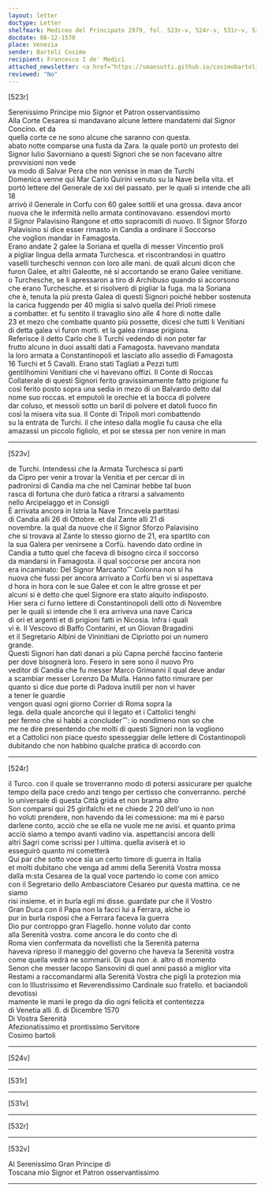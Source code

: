 ```yaml
---
layout: letter
doctype: Letter
shelfmark: Mediceo del Principato 2979, fol. 523r-v, 524r-v, 531r-v, 532r-v
docdate: 06-12-1570
place: Venezia
sender: Bartoli Cosimo
recipient: Francesco I de' Medici
attached_newsletter: <a href="https://smansutti.github.io/cosimobartoli/texts/3080_222/">3080_222</a>
reviewed: "No"
---
```


[523r]  
  
  
Serenissimo Principe mio Signor et Patron osservantissimo  
Alla Corte Cesarea si mandavano alcune lettere mandatemi dal Signor Concino. et da  
quella corte ce ne sono alcune che saranno con questa.  
abato notte comparse una fusta da Zara. la quale portò un protesto del  
Signor Iulio Savorniano a questi Signori che se non facevano altre provvisioni non vede  
va modo di Salvar Pera che non venisse in man de Turchi  
Domenica venne qui Mar Carlo Quirini venuto su la Nave bella vita. et  
portò lettere del Generale de xxi del passato. per le quali si intende che alli 18  
arrivò il Generale in Corfu con 60 galee sottili et una grossa. dava ancor  
nuova che le infermità nello armata continovavano. essendovi morto  
il Signor Palavisino Rangone et otto sopracomiti di nuovo. Il Signor Sforzo  
Palavisino si dice esser rimasto in Candia a ordinare il Soccorso  
che voglion mandar in Famagosta.  
Erano andate 2 galee la Soriana et quella di messer Vincentio proli  
a pigliar lingua della armata Turchesca. et riscontrandosi in quattro  
vaselli turcheschi vennon con loro alle mani. de quali alcuni dicon che  
furon Galee, et altri Galeotte, né si accortando se erano Galee venitiane.  
o Turchesche, se li apressaron a tiro di Archibuso quando si accorsono  
che erano Turchesche. et si risolverò di pigliar la fuga. ma la Soriana  
che è, tenuta la più presta Galea di questi Signori poiché hebber sostenuta  
la carica fuggendo per 40 miglia si salvò quella del Prioli rimese  
a combatter. et fu sentito il travaglio sino alle 4 hore di notte dalle  
23 et mezo che combatte quanto più possette, dicesi che tutti li Venitiani  
di detta galea vi furon morti. et la galea rimase prigiona.  
Referisce il detto Carlo che li Turchi vedendo di non poter far  
frutto alcuno in duoi assalti dati a Famagosta. havevano mandata  
la loro armata a Constantinopoli et lasciato allo assedio di Famagosta  
16 Turchi et 5 Cavalli. Erano stati Tagliati a Pezzi tutti  
gentilhomini Venitiani che vi havevano offizi. Il Conte di Roccas  
Collaterale di questi Signori ferito gravissimamente fatto prigione fu  
così ferito posto sopra una sedia in mezo di un Balvardo detto dal  
nome suo roccas. et emputoli le orechie et la bocca di polvere  
dar coluso, et messoli sotto un baril di polvere et datoli fuoco fin  
così la misera vita sua. Il Conte di Tripoli morì combattendo  
su la entrata de Turchi. il che inteso dalla moglie fu causa che ella  
amazassi un piccolo figliolo, et poi se stessa per non venire in man  
  
---  

[523v]  
  
  
de Turchi. Intendessi che la Armata Turchesca si partì  
da Cipro per venir a trovar la Venitia et per cercar di in  
padronirsi di Candia ma che nel Caminar hebbe tal buon  
rasca di fortuna che durò fatica a ritrarsi a salvamento  
nello Arcipelaggo et in Consigli  
È arrivata ancora in Istria la Nave Trincavela partitasi  
di Candia alli 26 di Ottobre. et dal Zante alli 21 di  
novembre. la qual da nuove che il Signor Sforzo Palavisino  
che si trovava al Zante lo stesso giorno de 21, era spartito con  
la sua Galera per venirsene a Corfù. havendo dato ordine in  
Candia a tutto quel che faceva di bisogno circa il soccorso  
da mandarsi in Famagosta. il qual soccorse per ancora non  
era incaminato: Del Signor Marcanto⁀ Colonna non si ha  
nuova che fussi per ancora arrivato a Corfù ben vi si aspettava  
d hora in hora con le sue Galee et con le altre grosse et per  
alcuni si è detto che quel Signore era stato alquito indisposto.  
Hier sera ci furno lettere di Constantinopoli delli otto di Novembre  
per le quali si intende che li era arriveva una nave Carica  
di ori et argenti et di prigioni fatti in Nicosia. Infra i quali  
vi è. Il Vescovo di Baffo Contarini, et un Giovan Bragadini  
et il Segretario Albini de Vininitiani de Cipriotto poi un numero  
grande.  
Questi Signori han dati danari a più Capna perché faccino fanterie  
per dove bisognerà loro. Fesero in sere sono il nuovo Pro  
veditor di Candia che fu messer Marco Grimanni il qual deve andar  
a scambiar messer Lorenzo Da Mulla. Hanno fatto rimurare per  
quanto si dice due porte di Padova inutili per non vi haver  
a tener le guardie  
vengon quasi ogni giorno Corrier di Roma sopra la  
lega. della quale ancorche qui il legato et i Cattolici tenghi  
per fermo che si habbi a concluder⁀: io nondimeno non so che  
me ne dire presentendo che molti di questi Signori non la vogliono  
et a Cattolici non piace questo spesseggiar delle lettere di Costantinopoli  
dubitando che non habbino qualche pratica di accordo con  
  
---  

[524r]  
  
  
il Turco. con il quale se troverranno modo di potersi assicurare per qualche  
tempo della pace credo anzi tengo per certisso che converranno. perché  
lo universale di questa Città grida et non brama altro  
Son comparsi qui 25 girifalchi et ne chiede 2 20 dell'uno io non  
ho voluti prendere, non havendo da lei comessione: ma mi è parso  
darlene conto, acciò che se ella ne vuole me ne avisi. et quanto prima  
acciò siamo a tempo avanti vadino via. aspettancisi ancora delli  
altri Sagri come scrissi per l ultima. quella aviserà et io  
esseguirò quanto mi cometterà  
Qui par che sotto voce sia un certo timore di guerra in Italia  
et molti dubitano che venga ad ammi della Serenità Vostra mossa  
dalla m:sta Cesarea de la qual voce partendo io come con amico  
con il Segretario dello Ambasciatore Cesareo pur questa mattina. ce ne siamo  
risi insieme. et in burla egli mi disse. guardate pur che il Vostro  
Gran Duca con il Papa non la facci lui a Ferrara, alche io  
pur in burla risposi che a Ferrara faceva la guerra  
Dio pur controppo gran Flagello. honne voluto dar conto  
alla Serenità vostra. come ancora le do conto che di  
Roma vien confermata da novellisti che la Serenità paterna  
haveva ripreso il maneggio del governo che haveva la Serenità vostra  
come quella vedrà ne sommarii. Di qua non .è. altro di momento  
Senon che messer Iacopo Sansovini di quel anni passò a miglior vita  
Restami a raccomandarmi alla Serenità Vostra che pigli la protezion mia  
con lo Illustrissimo et Reverendissimo Cardinale suo fratello. et baciandoli devotissi  
mamente le mani le prego da dio ogni felicità et contentezza  
di Venetia alli .6. di Dicembre 1570  
Di Vostra Serenità  
Afezionatissimo et prontissimo Servitore  
Cosimo bartoli  
  
---  

[524v]  
  
  
  
---  

[531r]  
  
  
  
---  

[531v]  
  
  
  
---  

[532r]  
  
  
  
---  

[532v]  
  
  
Al Serenissimo Gran Principe di  
Toscana mio Signor et Patron osservantissimo  
  
---  

